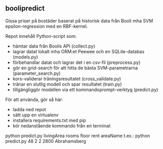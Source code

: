 ## boolipredict

Gissa priser på bostäder baserat på historisk data från Booli mha SVM epsilon-regression med en RBF-kernel.

Repot innehåll Python-script som:
* hämtar data från Boolis API (collect.py)
* lagrar datat lokalt mha ORM:et Peewee och en SQLite-databas (models.py)
* förbehandlar datat och lagrar det i en csv-fil (preprocess.py)
* gör en grid-search för att hitta de bästa SVM-parametrarna (parameter_search.py)
* kors-validerar träningsresultatet (cross_validate.py)
* tränar en slutlig modell och spar resultatet (train.py)
* tillgängliggör modellen via ett kommandoprompt-verktyg (predict.py)

För att använda, gör så här:

* ladda ned repot
* sätt upp en virtualenv
* installera requirements.txt med pip
* kör nedanstående kommando från en terminal:

python predict.py livingArea rooms floor rent areaName
t.ex.: python predict.py 48 2 2 2800 Abrahamsberg